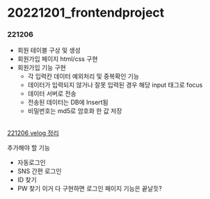 # 20221201_frontendproject

### 221206
- 회원 테이블 구상 및 생성
- 회원가입 페이지 html/css 구현
- 회원가입 기능 구현
    - 각 입력칸 데이터 예외처리 및 중복확인 기능
    - 데이터가 입력되지 않거나 잘못 입력된 경우 해당 input 태그로 focus
    - 데이터 서버로 전송
    - 전송된 데이터는 DB에 Insert됨
    - 비밀번호는 md5로 암호화 한 값 저장
 
<br/>[221206 velog 정리](https://velog.io/@lhj9520/221206-%ED%94%84%EC%97%946-%ED%8F%AC%ED%8A%B8%ED%8F%B4%EB%A6%AC%EC%98%A4-%ED%94%84%EB%A1%9C%EC%A0%9D%ED%8A%B82)

추가해야 할 기능
- 자동로그인
- SNS 간편 로그인
- ID 찾기
- PW 찾기
이거 다 구현하면 로그인 페이지 기능은 끝날듯?
